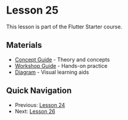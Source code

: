 # Lesson 25

This lesson is part of the Flutter Starter course.

## Materials

- [Concept Guide](./concept.md) - Theory and concepts
- [Workshop Guide](./workshop_25.md) - Hands-on practice
- [Diagram](./diagram.md) - Visual learning aids

## Quick Navigation

- Previous: [Lesson 24](/docs/lessons/lesson-24)
- Next: [Lesson 26](/docs/lessons/lesson-26)
